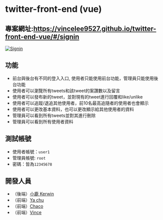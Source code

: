 # twitter-front-end (vue)

## 專案網址:https://vincelee9527.github.io/twitter-front-end-vue/#/signin 

[![Signin](https://i.ibb.co/yY2prnq/2021-12-10.png)](https://vincelee9527.github.io/twitter-front-end-vue/#/signin)

## 功能
- 前台與後台有不同的登入入口, 使用者只能使用前台功能，管理員只能使用後台功能
- 使用者可以瀏覽所有tweets和該tweet的案讚數以及留言
- 使用者可以發布新的tweet，並對現有的tweet進行回覆和like/unlike
- 使用者可以追蹤/退追其他使用者，前10名最高追隨者的使用者也會顯示
- 使用者可以更改基本資料，也可以更改顯示給其他使用者的資料
- 管理員可以看到所有tweets並對其進行刪除
- 管理員可以看到所有使用者資料

## 測試帳號
- 使用者帳號：`user1`
- 管理員帳號: `root`
- 密碼：皆為`12345678`

## 開發人員
- （後端）[小鹿 Kerwin](https://github.com/tkoleo84119)
- （前端）[Ya chu](https://github.com/Emily81926)
- （前端）[Chaco](https://github.com/chacowang0125)
- （前端）[Vince](https://github.com/VinceLee9527)
